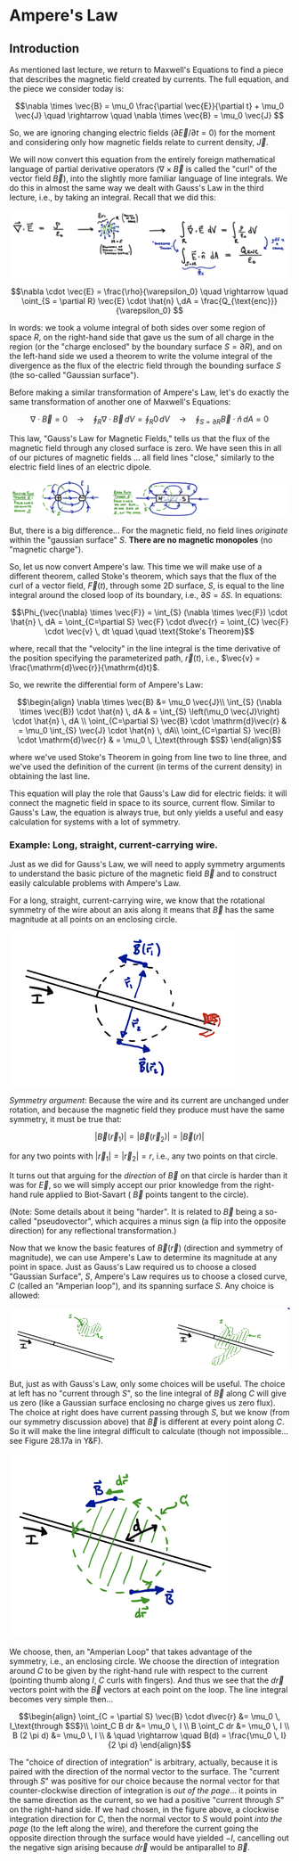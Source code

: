 
# Ampere's Law

## Introduction

As mentioned last lecture, we return to Maxwell's Equations to find a piece that describes the magnetic field created by currents. The full equation, and the piece we consider today is:
```math
\nabla \times \vec{B} = \mu_0 \frac{\partial \vec{E}}{\partial t} + \mu_0 \vec{J} \quad \rightarrow \quad \nabla \times \vec{B} = \mu_0 \vec{J} 
```
So, we are ignoring changing electric fields ($\partial \vec{E} / \partial t = 0$) for the moment and considering only how magnetic fields relate to current density, $\vec{J}$.

We will now convert this equation from the entirely foreign mathematical language of partial derivative operators ($\nabla \times \vec{B}$ is called the "curl" of the vector field $\vec{B}$), into the slightly more familiar language of line integrals. We do this in almost the same way we dealt with Gauss's Law in the third lecture, i.e., by taking an integral. Recall that we did this:

![Manipulation of Gauss's law from differential form to integral form](images/13_gauss-law-derivation-schematic.png)

```math
\nabla \cdot \vec{E} = \frac{\rho}{\varepsilon_0} \quad \rightarrow \quad
\oint_{S = \partial R} \vec{E} \cdot \hat{n} \,dA = \frac{Q_{\text{enc}}}{\varepsilon_0} 
```
In words: we took a volume integral of both sides over some region of space $R$, on the right-hand side that gave us the sum of all charge in the region (or the "charge enclosed" by the boundary surface $S = \partial R$), and on the left-hand side we used a theorem to write the volume integral of the divergence as the flux of the electric field through the bounding surface $S$ (the so-called "Gaussian surface"). 

Before making a similar transformation of Ampere's Law, let's do exactly the same transformation of another one of Maxwell's Equations:
```math
\nabla \cdot \vec{B} = 0 \quad \rightarrow \quad \oint_R \nabla \cdot \vec{B} \, dV = \oint_R 0 \, dV \quad \rightarrow \quad \oint_{S = \partial R} \vec{B} \cdot \hat{n} \, dA = 0
```

This law, "Gauss's Law for Magnetic Fields," tells us that the flux of the magnetic field through any closed surface is zero. We have seen this in all of our pictures of magnetic fields ... all field lines "close," similarly to the electric field lines of an electric dipole.

![Comparing Gauss law for electric vs magnetic fields](images/13_positive-vs-zero-flux.png)

But, there is a big difference... For the magnetic field, no field lines *originate* within the "gaussian surface" $S$.  **There are no magnetic monopoles** (no "magnetic charge").

So, let us now convert Ampere's law. This time we will make use of a different theorem, called Stoke's theorem, which says that the flux of the curl of a vector field, $\vec{F}(t)$, through some 2D surface, $S$, is equal to the line integral around the closed loop of its boundary, i.e., $\partial S = \delta S$. In equations:
```math
\Phi_{\vec{\nabla} \times \vec{F}} = \int_{S} (\nabla \times \vec{F}) \cdot \hat{n} \, dA = \oint_{C=\partial S} \vec{F} \cdot d\vec{r} = \oint_{C} \vec{F} \cdot \vec{v} \, dt \quad \quad \text{Stoke's Theorem}
```
where, recall that the "velocity" in the line integral is the time derivative of the position specifying the parameterized path, $\vec{r}(t)$, i.e., $\vec{v} = \frac{\mathrm{d}\vec{r}}{\mathrm{d}t}$.

So, we rewrite the differential form of Ampere's Law:
```math
\begin{align}
\nabla \times \vec{B} &= \mu_0 \vec{J}\\
\int_{S} (\nabla \times \vec{B}) \cdot \hat{n} \, dA & = \int_{S} \left(\mu_0 \vec{J}\right) \cdot \hat{n} \, dA \\
\oint_{C=\partial S} \vec{B} \cdot \mathrm{d}\vec{r} & = \mu_0 \int_{S} \vec{J} \cdot \hat{n} \, dA\\
\oint_{C=\partial S} \vec{B} \cdot \mathrm{d}\vec{r} & = \mu_0 \, I_\text{through $S$}
\end{align}
```
where we've used Stoke's Theorem in going from line two to line three, and we've used the definition of the current (in terms of the current density) in obtaining the last line.

This equation will play the role that Gauss's Law did for electric fields: it will connect the magnetic field in space to its source, current flow. Similar to Gauss's Law, the equation is always true, but only yields a useful and easy calculation for systems with a lot of symmetry.

### Example: Long, straight, current-carrying wire.

Just as we did for Gauss's Law, we will need to apply symmetry arguments to understand the basic picture of the magnetic field $\vec{B}$ and to construct easily calculable problems with Ampere's Law. 

For a long, straight, current-carrying wire, we know that the rotational symmetry of the wire about an axis along it means that $\vec{B}$ has the same magnitude at all points on an enclosing circle.

![Figure demonstrating rotational symmetry of long straight wire](images/13_symmetry-long-straight-wire.png)

*Symmetry argument*: Because the wire and its current are unchanged under rotation, and because the magnetic field they produce must have the same symmetry, it must be true that:
```math
| \vec{B} \left(\vec{r}_1\right)| = | \vec{B} \left(\vec{r}_2\right)| = | \vec{B} \left(r \right)|
```
for any two points with $|\vec{r}_1| = | \vec{r}_2 | = r$, i.e., any two points on that circle.

It turns out that arguing for the *direction* of $\vec{B}$ on that circle is harder than it was for $\vec{E}$, so we will simply accept our prior knowledge from the right-hand rule applied to Biot-Savart ( $\vec{B}$ points tangent to the circle).

(Note: Some details about it being "harder". It is related to $\vec{B}$ being a so-called "pseudovector", which acquires a minus sign (a flip into the opposite direction) for any reflectional transformation.)

Now that we know the basic features of $\vec{B}(\vec{r})$ (direction and symmetry of magnitude), we can use Ampere's Law to determine its magnitude at any point in space. Just as Gauss's Law required us to choose a closed "Gaussian Surface", $S$, Ampere's Law requires us to choose a closed curve, $C$ (called an "Amperian loop"), and its spanning surface $S$. Any choice is allowed:

![Two possible amperian loops near a current-carrying wire, but only the one on the right has "current through" it.](images/13_two-amperian-loops.png)

But, just as with Gauss's Law, only some choices will be useful. The choice at left has no "current through $S$", so the line integral of $\vec{B}$ along $C$ will give us zero (like a Gaussian surface enclosing no charge gives us zero flux). The choice at right does have current passing through $S$, but we know (from our symmetry discussion above) that $\vec{B}$ is different at every point along $C$. So it will make the line integral difficult to calculate (though not impossible... see Figure 28.17a in Y&F).

![Amperian loop, a circle, for the long straight wire.](images/13_the-amperian-loop-for-lsw.png)

We choose, then, an "Amperian Loop" that takes advantage of the symmetry, i.e., an enclosing circle. We choose the direction of integration around $C$ to be  given by the right-hand rule with respect to the current (pointing thumb along $I$, $C$ curls with fingers). And thus we see that the $d\vec{r}$ vectors point with the $\vec{B}$ vectors at each point on the loop. The line integral becomes very simple then...
```math
\begin{align}
\oint_{C = \partial S} \vec{B} \cdot d\vec{r} &= \mu_0 \, I_\text{through $S$}\\
\oint_C B dr &= \mu_0 \, I \\
B \oint_C dr &= \mu_0 \, I \\
B (2 \pi d) &= \mu_0 \, I \\
& \quad \rightarrow \quad B(d) = \frac{\mu_0 \, I}{2 \pi d}
\end{align}
```
The "choice of direction of integration" is arbitrary, actually, because it is paired with the direction of the normal vector to the surface.  The "current through $S$" was positive for our choice because the normal vector for that counter-clockwise direction of integration is *out of the page*... it points in the same direction as the current, so we had a positive "current through $S$" on the right-hand side. If we had chosen, in the figure above, a clockwise integration direction for $C$, then the normal vector to $S$ would point *into the page* (to the left along the wire), and therefore the current going the opposite direction through the surface would have yielded $-I$, cancelling out the negative sign arising because $d\vec{r}$ would be antiparallel to $\vec{B}$.
